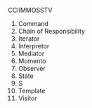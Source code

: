 
CCIIMMOSSTV

1. Command
2. Chain of Responsibility
3. Iterator
4. Interpretor
5. Mediator
6. Momento
7. Observer
8. State
9. S
10. Template
11. Visitor